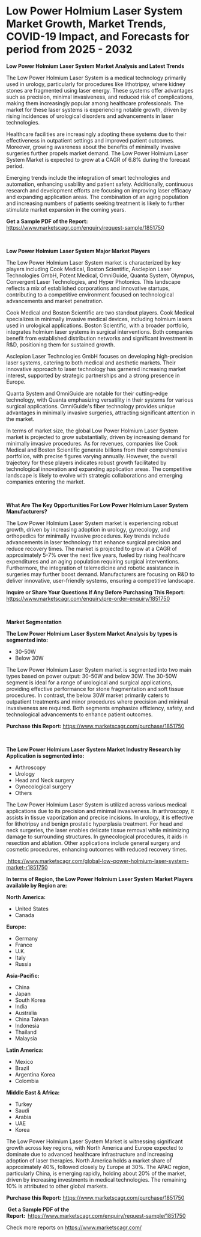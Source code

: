 <p><h1>Low Power Holmium Laser System Market Growth, Market Trends, COVID-19 Impact, and Forecasts for period from 2025 - 2032</h1></p><p><strong>Low Power Holmium Laser System Market Analysis and Latest Trends</strong></p>
<p><p>The Low Power Holmium Laser System is a medical technology primarily used in urology, particularly for procedures like lithotripsy, where kidney stones are fragmented using laser energy. These systems offer advantages such as precision, minimal invasiveness, and reduced risk of complications, making them increasingly popular among healthcare professionals. The market for these laser systems is experiencing notable growth, driven by rising incidences of urological disorders and advancements in laser technologies. </p><p>Healthcare facilities are increasingly adopting these systems due to their effectiveness in outpatient settings and improved patient outcomes. Moreover, growing awareness about the benefits of minimally invasive surgeries further propels market demand. The Low Power Holmium Laser System Market is expected to grow at a CAGR of 6.8% during the forecast period. </p><p>Emerging trends include the integration of smart technologies and automation, enhancing usability and patient safety. Additionally, continuous research and development efforts are focusing on improving laser efficacy and expanding application areas. The combination of an aging population and increasing numbers of patients seeking treatment is likely to further stimulate market expansion in the coming years.</p></p>
<p><strong>Get a Sample PDF of the Report:&nbsp;</strong> <a href="https://www.marketscagr.com/enquiry/request-sample/1851750?utm_campaign=2016&utm_medium=2&utm_source=Github&utm_content=ia&utm_term=07012025&utm_id=low-power-holmium-laser-system">https://www.marketscagr.com/enquiry/request-sample/1851750</a></p>
<p>&nbsp;</p>
<p><strong>Low Power Holmium Laser System Major Market Players</strong></p>
<p><p>The Low Power Holmium Laser System market is characterized by key players including Cook Medical, Boston Scientific, Asclepion Laser Technologies GmbH, Potent Medical, OmniGuide, Quanta System, Olympus, Convergent Laser Technologies, and Hyper Photonics. This landscape reflects a mix of established corporations and innovative startups, contributing to a competitive environment focused on technological advancements and market penetration.</p><p>Cook Medical and Boston Scientific are two standout players. Cook Medical specializes in minimally invasive medical devices, including holmium lasers used in urological applications. Boston Scientific, with a broader portfolio, integrates holmium laser systems in surgical interventions. Both companies benefit from established distribution networks and significant investment in R&D, positioning them for sustained growth.</p><p>Asclepion Laser Technologies GmbH focuses on developing high-precision laser systems, catering to both medical and aesthetic markets. Their innovative approach to laser technology has garnered increasing market interest, supported by strategic partnerships and a strong presence in Europe.</p><p>Quanta System and OmniGuide are notable for their cutting-edge technology, with Quanta emphasizing versatility in their systems for various surgical applications. OmniGuide's fiber technology provides unique advantages in minimally invasive surgeries, attracting significant attention in the market.</p><p>In terms of market size, the global Low Power Holmium Laser System market is projected to grow substantially, driven by increasing demand for minimally invasive procedures. As for revenues, companies like Cook Medical and Boston Scientific generate billions from their comprehensive portfolios, with precise figures varying annually. However, the overall trajectory for these players indicates robust growth facilitated by technological innovation and expanding application areas. The competitive landscape is likely to evolve with strategic collaborations and emerging companies entering the market.</p></p>
<p>&nbsp;</p>
<p><strong>What Are The Key Opportunities For Low Power Holmium Laser System Manufacturers?</strong></p>
<p><p>The Low Power Holmium Laser System market is experiencing robust growth, driven by increasing adoption in urology, gynecology, and orthopedics for minimally invasive procedures. Key trends include advancements in laser technology that enhance surgical precision and reduce recovery times. The market is projected to grow at a CAGR of approximately 5-7% over the next five years, fueled by rising healthcare expenditures and an aging population requiring surgical interventions. Furthermore, the integration of telemedicine and robotic assistance in surgeries may further boost demand. Manufacturers are focusing on R&D to deliver innovative, user-friendly systems, ensuring a competitive landscape.</p></p>
<p><strong>Inquire or Share Your Questions If Any Before Purchasing This Report:</strong> <a href="https://www.marketscagr.com/enquiry/pre-order-enquiry/1851750?utm_campaign=2016&utm_medium=2&utm_source=Github&utm_content=ia&utm_term=07012025&utm_id=low-power-holmium-laser-system">https://www.marketscagr.com/enquiry/pre-order-enquiry/1851750</a></p>
<p>&nbsp;</p>
<p><strong>Market Segmentation</strong></p>
<p><strong>The Low Power Holmium Laser System Market Analysis by types is segmented into:</strong></p>
<p><ul><li>30-50W</li><li>Below 30W</li></ul></p>
<p><p>The Low Power Holmium Laser System market is segmented into two main types based on power output: 30-50W and below 30W. The 30-50W segment is ideal for a range of urological and surgical applications, providing effective performance for stone fragmentation and soft tissue procedures. In contrast, the below 30W market primarily caters to outpatient treatments and minor procedures where precision and minimal invasiveness are required. Both segments emphasize efficiency, safety, and technological advancements to enhance patient outcomes.</p></p>
<p><strong>Purchase this Report:&nbsp;</strong><a href="https://www.marketscagr.com/purchase/1851750?utm_campaign=2016&utm_medium=2&utm_source=Github&utm_content=ia&utm_term=07012025&utm_id=low-power-holmium-laser-system">https://www.marketscagr.com/purchase/1851750</a></p>
<p>&nbsp;</p>
<p><strong>The Low Power Holmium Laser System Market Industry Research by Application is segmented into:</strong></p>
<p><ul><li>Arthroscopy</li><li>Urology</li><li>Head and Neck surgery</li><li>Gynecological surgery</li><li>Others</li></ul></p>
<p><p>The Low Power Holmium Laser System is utilized across various medical applications due to its precision and minimal invasiveness. In arthroscopy, it assists in tissue vaporization and precise incisions. In urology, it is effective for lithotripsy and benign prostatic hyperplasia treatment. For head and neck surgeries, the laser enables delicate tissue removal while minimizing damage to surrounding structures. In gynecological procedures, it aids in resection and ablation. Other applications include general surgery and cosmetic procedures, enhancing outcomes with reduced recovery times.</p></p>
<p><a href="https://www.marketscagr.com/global-low-power-holmium-laser-system-market-r1851750?utm_campaign=2016&utm_medium=2&utm_source=Github&utm_content=ia&utm_term=07012025&utm_id=low-power-holmium-laser-system">&nbsp;https://www.marketscagr.com/global-low-power-holmium-laser-system-market-r1851750</a></p>
<p><strong>In terms of Region, the Low Power Holmium Laser System Market Players available by Region are:</strong></p>
<p>
    <p> <strong> North America: </strong>
        <ul>
            <li>United States</li>
            <li>Canada</li>
        </ul>
        </p> 
    <p> <strong> Europe: </strong>
        <ul>
            <li>Germany</li>
            <li>France</li>
            <li>U.K.</li>
            <li>Italy</li>
            <li>Russia</li>
        </ul>
        </p> 
    <p> <strong> Asia-Pacific: </strong>
        <ul>
            <li>China</li>
            <li>Japan</li>
            <li>South Korea</li>
            <li>India</li>
            <li>Australia</li>
            <li>China Taiwan</li>
            <li>Indonesia</li>
            <li>Thailand</li>
            <li>Malaysia</li>
        </ul>
        </p> 
    <p> <strong> Latin America: </strong>
        <ul>
            <li>Mexico</li>
            <li>Brazil</li>
            <li>Argentina Korea</li>
            <li>Colombia</li>
        </ul>
        </p> 
    <p> <strong> Middle East & Africa: </strong>
        <ul>
            <li>Turkey</li>
            <li>Saudi</li>
            <li>Arabia</li>
            <li>UAE</li>
            <li>Korea</li>
        </ul>
    </p>
    </p>
<p><p>The Low Power Holmium Laser System Market is witnessing significant growth across key regions, with North America and Europe expected to dominate due to advanced healthcare infrastructure and increasing adoption of laser therapies. North America holds a market share of approximately 40%, followed closely by Europe at 30%. The APAC region, particularly China, is emerging rapidly, holding about 20% of the market, driven by increasing investments in medical technologies. The remaining 10% is attributed to other global markets.</p></p>
<p><strong>Purchase this Report: </strong><a href="https://www.marketscagr.com/purchase/1851750?utm_campaign=2016&utm_medium=2&utm_source=Github&utm_content=ia&utm_term=07012025&utm_id=low-power-holmium-laser-system">https://www.marketscagr.com/purchase/1851750</a></p>
<p>&nbsp;<strong>Get a Sample PDF of the Report:&nbsp;&nbsp;</strong><a href="https://www.marketscagr.com/enquiry/request-sample/1851750?utm_campaign=2016&utm_medium=2&utm_source=Github&utm_content=ia&utm_term=07012025&utm_id=low-power-holmium-laser-system">https://www.marketscagr.com/enquiry/request-sample/1851750</a></p>
<p><strong></strong></p>
<p>Check more reports on <a href="https://www.marketscagr.com/?utm_campaign=2016&utm_medium=2&utm_source=Github&utm_content=ia&utm_term=07012025&utm_id=low-power-holmium-laser-system">https://www.marketscagr.com/</a></p>